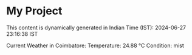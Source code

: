 # My Project

This content is dynamically generated in Indian Time (IST): 2024-06-27 23:16:38 IST


Current Weather in Coimbatore:
Temperature: 24.88 °C
Condition: mist
